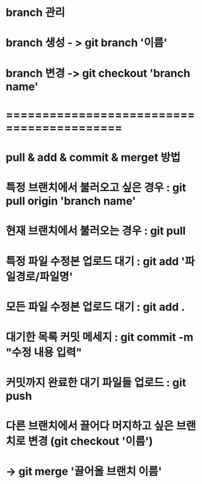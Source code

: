 # branch 관리

# branch 생성 - > git branch '이름'

# branch 변경 -> git checkout 'branch name'

# ==========================================

# pull & add & commit & merget 방법

# 특정 브랜치에서 불러오고 싶은 경우 : git pull origin 'branch name'

# 현재 브랜치에서 불러오는 경우 : git pull

# 특정 파일 수정본 업로드 대기 : git add '파일경로/파일명'

# 모든 파일 수정본 업로드 대기 : git add .

# 대기한 목록 커밋 메세지 : git commit -m "수정 내용 입력"

# 커밋까지 완료한 대기 파일들 업로드 : git push

# 다른 브랜치에서 끌어다 머지하고 싶은 브랜치로 변경 (git checkout '이름')

# -> git merge '끌어올 브랜치 이름'
